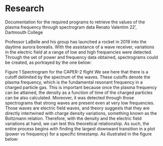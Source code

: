 # Research

Documentation for the required programs to retrieve the values of the plasma frequency through spectrogram data
Renato Valentim 22’, Dartmouth College

Professor LaBelle and his group has launched a rocket in 2019 into the daytime aurora borealis. With the assistance of a wave receiver, variations in the electric field at a range of low and high frequencies were detected. Through the set of power and frequency data obtained, spectrograms could be created, as portrayed by the one below:
 
Figure 1 Spectrogram for the CAPER-2 flight
We see here that there is a cutoff delimited by the spectrum of the waves. These cutoffs denote the plasma frequency, which is the fundamental resonant frequency in a charged particle gas. This is important because once the plasma frequency can be attained, the density as a function of time of the charged particles can be also calculated. Moreover, it was detected through those spectrograms that strong waves are present even at very low frequencies. Those waves are electric field waves, and theory suggests that they are directly intertwined with charge density variations, something known as the Boltzmann relation. Therefore, with the density and the electric field variations at hand, we can test this theoretical relationship.
As such, the entire process begins with finding the largest downward transition in a plot (power vs frequency) for a specific timestamp. As illustrated in the figure below:


